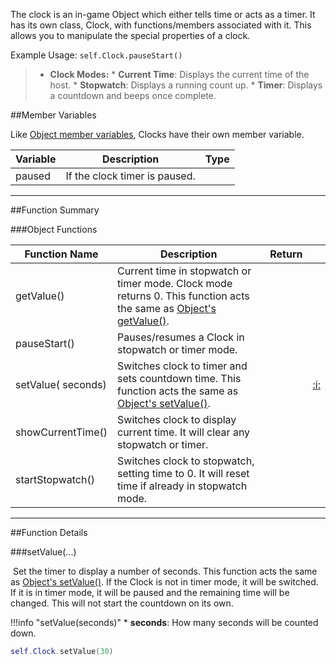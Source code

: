 The clock is an in-game Object which either tells time or acts as a timer. It has its own class, Clock, with functions/members associated with it. This allows you to manipulate the special properties of a clock.

Example Usage: `self.Clock.pauseStart()`

> * **Clock Modes:**
>       * **Current Time**: Displays the current time of the host.
>       * **Stopwatch**: Displays a running count up.
>       * **Timer**: Displays a countdown and beeps once complete.

##Member Variables

Like [Object member variables](object.md#member-variables), Clocks have their own member variable.

Variable | Description | Type
-- | -- | :--
<a class="anchor" id="paused"></a>paused | If the clock timer is paused. | [<span class="tag boo"></span>](types.md)

---

##Function Summary

###Object Functions

Function Name | Description | Return | &nbsp;
-- | -- | -- | --:
<a class="anchor" id="getvalue"></a>getValue() | Current time in stopwatch or timer mode. Clock mode returns 0. This function acts the same as [Object's getValue()](object.md#getvalue). | [<span class="ret int"></span>](types.md)
<a class="anchor" id="pausestart"></a>pauseStart() | Pauses/resumes a Clock in stopwatch or timer mode. | [<span class="ret boo"></span>](types.md)
setValue([<span class="tag int"></span>](types.md) seconds) | Switches clock to timer and sets countdown time. This function acts the same as [Object's setValue()](object.md#setvalue). | [<span class="ret boo"></span>](types.md) | [:i:](#setvalue)
<a class="anchor" id="showcurrenttime"></a>showCurrentTime() | Switches clock to display current time. It will clear any stopwatch or timer. | [<span class="ret boo"></span>](types.md)
<a class="anchor" id="startstopwatch"></a>startStopwatch() | Switches clock to stopwatch, setting time to 0. It will reset time if already in stopwatch mode. | [<span class="ret boo"></span>](types.md)

---

##Function Details

###setValue(...)

[<span class="ret boo"></span>](types.md)&nbsp;Set the timer to display a number of seconds. This function acts the same as [Object's setValue()](object.md#setvalue). If the Clock is not in timer mode, it will be switched. If it is in timer mode, it will be paused and the remaining time will be changed. This will not start the countdown on its own.


!!!info "setValue(seconds)"
    * [<span class="tag int"></span>](types.md) **seconds**: How many seconds will be counted down.

``` Lua
self.Clock.setValue(30)
```
